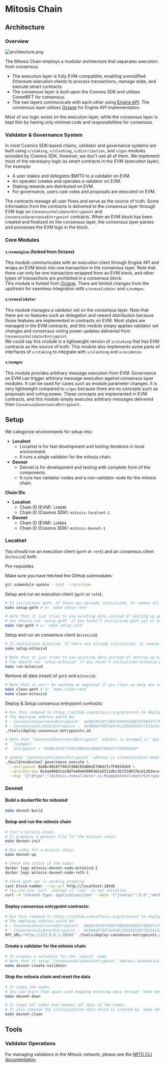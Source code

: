 # Mitosis Chain

## Architecture

### Overview

![architecture.png](assets/architecture.png)

The Mitosis Chain employs a modular architecture that separates execution from consensus.

- The execution layer is fully EVM-compatible, enabling unmodified Ethereum execution clients to process transactions, manage state, and execute smart contracts.
- The consensus layer is built upon the Cosmos SDK and utilizes CometBFT for consensus.
- The two layers communicate with each other using [Engine API](https://hackmd.io/@danielrachi/engine_api). The consensus layer utilizes [Octane](https://github.com/omni-network/omni/tree/main/octane) for Engine API implementation.

Most of our logic exists on the execution layer, while the consensus layer is kept thin by having only minimal code and responsibilities for consensus.

### Validator & Governance System

In most Cosmos SDK-based chains, validator and governance systems are built using `x/staking`, `x/slashing`, `x/distribution`, and `x/gov` modules provided by Cosmos SDK.
However, we don't use all of them. We implement most of the necessary logic as smart contracts in the EVM (execution layer). \
For example:
- A user stakes and delegates $MITO to a validator on EVM.
- An operator creates and operates a validator on EVM.
- Staking rewards are distributed on EVM.
- For governance, users cast votes and proposals are executed on EVM.

The contracts manage all user flows and serve as the source of truth.
Some information from the contracts is delivered to the consensus layer through EVM logs on `ConsensusValidatorEntrypoint` and `ConsensusGovernanceEntrypoint` contracts.
When an EVM block has been created and finalized on the consensus layer, the consensus layer parses and processes the EVM logs in the block.

### Core Modules

#### `x/evmengine` (forked from Octane)

This module communicates with an execution client through Engine API and wraps an EVM block into one transaction in the consensus layer.
Note that there can only be one transaction wrapped from an EVM block, and other types of transactions are prohibited in a consensus block. \
This module is forked from [Octane](https://github.com/omni-network/omni/tree/main/octane). There are limited changes from the upstream for seamless integration with `x/evmvalidator` and `x/evmgov`.

#### `x/evmvalidator`

This module manages a validator set on the consensus layer. Note that there are no features such as delegation and reward distribution because those features are implemented in contracts on EVM.
Most states are managed in the EVM contracts, and this module simply applies validator set changes and consensus voting power updates delivered from `ConsensusValidatorEntrypoint`. \
We could say this module is a lightweight version of `x/staking` that has EVM contracts as the source of truth.
This module also implements some parts of interfaces of `x/staking` to integrate with `x/slashing` and `x/evidence`.

#### `x/evmgov`

This module provides arbitrary message execution from EVM. Governance on EVM can trigger arbitrary message execution against consensus layer modules. It can be used for cases such as module parameter changes.
It is very lightweight compared to `x/gov` because there are no concepts such as proposals and voting power.
These concepts are implemented in EVM contracts, and this module simply executes arbitrary messages delivered from `ConsensusGovernanceEntrypoint`.

## Setup

We categorize environments for setup into:
- **Localnet**
  - Localnet is for fast development and testing iterations in local environment.
  - It runs a single validator for the mitosis chain.
- **Devnet**
  - Devnet is for development and testing with complete form of the components.
  - It runs two validator nodes and a non-validator node for the mitosis chain.

**Chain IDs**
- **Localnet**
  - Chain ID (EVM): `124899`
  - Chain ID (Cosmos SDK): `mitosis-localnet-1`
- **Devnet**
  - Chain ID (EVM): `124864`
  - Chain ID (Cosmos SDK): `mitosis-devnet-1`

### Localnet

You should run an execution client (`geth` or `reth`) and an consensus client (`mitosisd`) both.


Pre-requisites

Make sure you have fetched the GitHub submodules:

```sh
git submodule update --init --recursive
```

Setup and run an execution client (`geth` or `reth`):

```bash
# It initializes geth. If there was already initialized, it remove all old data and re-initialize it.
make setup-geth # or `make setup-reth`

# Note that it just tries to use existing data instead of setting up geth automatically.
# You should run `setup-geth` if you haven't initialized geth yet or want to reset it.
make run-geth # or `make setup-reth`
```

Setup and run an consensus client (`mitosisd`):
```bash
# It initializes mitosisd. If there was already initialized, it remove all old data and re-initialize it.
make setup-mitosisd

# Note that it just tries to use existing data instead of setting up mitosisd automatically.
# You should run `setup-mitosisd` if you haven't initialized mitosisd yet or want to reset it.
make run-mitosisd
```

Remove all data (reset) of `geth` and `mitosisd`:
```bash
# Note that it won't be working as expected if you clean up only one of geth and mitosisd.
make clean-geth # or `make clean-reth`
make clean-mitosisd
```

Deploy & Setup consensus entrypoint contracts:
```bash
# Run this command in https://github.com/mitosis-org/protocol to deploy the consensus entrypoint contracts.
# The deployed address would be:
# - ConsensusGovernanceEntrypoint:  0x06c9918ff483fd88C65dD02E788427cfF04545b9
# - ConsensusValidatorEntrypoint :  0x9866D79EF3e9c0c22Db2b55877013e13a60AD478
./tools/deploy-consensus-entrypoints.sh

# Note that `ConsensusGovernanceEntrypoint` address is managed in `app.toml`:
#   [evmgov]
#   entrypoint = "0x06c9918ff483fd88C65dD02E788427cfF04545b9"

# Update `ConsensusValidatorEntrypoint` address in x/evmvalidator module.
./build/midevtool governance execute \
  --entrypoint 0x06c9918ff483fd88C65dD02E788427cfF04545b9 \
  --private-key 0x5a496832ac0d7a484e6996301a5511dbc3b723d037bc61261ecaf425bd6a5b37 \
  --msg '[{"@type":"/mitosis.evmvalidator.v1.MsgUpdateValidatorEntrypointContractAddr","authority":"mito1g86pactsvfrcglkvqzvdwkxhjshafu280q95p7","addr":"0x9866D79EF3e9c0c22Db2b55877013e13a60AD478"}]'
```

### Devnet

#### Build a dockerfile for mitosisd
```bash
make devnet-build
```

#### Setup and run the mitosis chain
```bash
# Init a mitosis chain.
# It prepares a genesis file for the mitosis chain.
make devnet-init

# Run nodes for a mitosis chain.
make devnet-up

# Check the status of the nodes.
docker logs mitosis-devnet-node-mitosisd-1
docker logs mitosis-devnet-node-reth-1

# Check geth rpc is working properly.
cast block-number --rpc-url http://localhost:18545
# You can use `curl` instead if `cast` is not installed.
curl -H "Content-Type: application/json" --data '{"jsonrpc":"2.0","method":"eth_blockNumber","params":[],"id":124864}' http://localhost:18545
```

#### Deploy consensus entrypoint contracts:
```bash
# Run this command in https://github.com/mitosis-org/protocol to deploy the consensus entrypoint contracts.
# The deployed address would be:
# - ConsensusGovernanceEntrypoint:  0x06c9918ff483fd88C65dD02E788427cfF04545b9
# - ConsensusValidatorEntrypoint :  0x9866D79EF3e9c0c22Db2b55877013e13a60AD478
RPC_URL="http://127.0.0.1:18545" ./tools/deploy-consensus-entrypoints.sh
```

#### Create a validator for the mitosis chain
```bash
# It creates a validator for the `subval` node.
# Note that it setup `ConsensusValidatorEntrypoint` address automatically.
make devnet-create-validator
```

#### Stop the mitosis chain and reset the data
```bash
# It stops the nodes.
# You can start them again with keeping existing data through `make devnet-up`.
make devnet-down

# It stops all nodes and removes all data of the nodes.
# It also removes the initialization data which is created by `make devnet-init`.
make devnet-clean
```

## Tools

### Validator Operations

For managing validators in the Mitosis network, please see the [MITO CLI documentation](cmd/mito/README.md).
